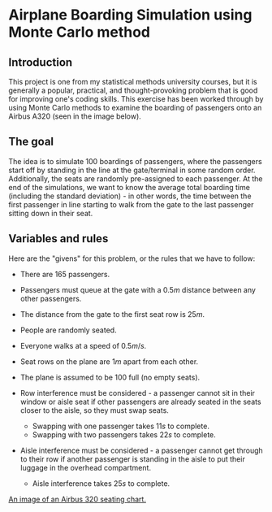 # Airplane Boarding Simulation using Monte Carlo method

## Introduction

This project is one from my statistical methods university courses, but it is generally a popular, practical, and thought-provoking problem that is good for improving one's coding skills. This exercise has been worked through 
by using Monte Carlo methods to examine the boarding of passengers onto an Airbus A320 (seen in the image below). 

## The goal

The idea is to simulate 100 boardings of passengers, where the passengers start off by standing in the line at the gate/terminal in some random order. Additionally, the seats are randomly pre-assigned to each passenger.
At the end of the simulations, we want to know the average total boarding time (including the standard deviation) - in other words, the time between the first passenger in line starting to walk from the gate to the last 
passenger sitting down in their seat.

## Variables and rules

Here are the "givens" for this problem, or the rules that we have to follow:

- There are $165$ passengers.
- Passengers must queue at the gate with a $0.5 m$ distance between any other passengers.
- The distance from the gate to the first seat row is $25 m$.
- People are randomly seated.
- Everyone walks at a speed of $0.5 m/s$.
- Seat rows on the plane are $1 m$ apart from each other.

- The plane is assumed to be $100 %$ full (no empty seats).
- Row interference must be considered - a passenger cannot sit in their window or aisle seat if other passengers are already seated in the seats closer to the aisle, so they must swap seats.
  -  Swapping with one passenger takes $11 s$ to complete.
  -  Swapping with two passengers takes $22 s$ to complete.
- Aisle interference must be considered - a passenger cannot get through to their row if another passenger is standing in the aisle to put their luggage in the overhead compartment.
  - Aisle interference takes $25 s$ to complete.

[An image of an Airbus 320 seating chart.](https://www.seatguru.com/airlines/Finnair/Finnair_Airbus_A320.php)
